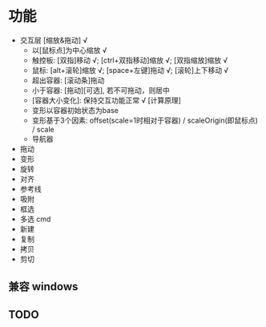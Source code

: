 # 功能
+ 交互层
    [缩放&拖动] √
    + 以[鼠标点]为中心缩放 √
    + 触控板: [双指]移动 √; [ctrl+双指移动]缩放 √; [双指缩放]缩放 √
    + 鼠标: [alt+滚轮]缩放 √; [space+左键]拖动 √; [滚轮]上下移动 √
    + 超出容器: [滚动条]拖动
    + 小于容器: [拖动][可选], 若不可拖动，则居中
    + [容器大小变化]: 保持交互功能正常 √
    [计算原理]
    + 变形以容器初始状态为base
    + 变形基于3个因素: offset(scale=1时相对于容器) / scaleOrigin(即鼠标点) / scale
    + 导航器
+ 拖动  
+ 变形
+ 旋转
+ 对齐
+ 参考线
+ 吸附
+ 框选
+ 多选 cmd
+ 新建
+ 复制
+ 拷贝
+ 剪切

## 兼容 windows

## TODO


